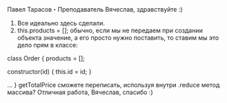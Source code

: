 Павел Тарасов・Преподаватель
Вячеслав, здравствуйте :)

1. Все идеально здесь сделали.
2. this.products = []; обычно, если мы не передаем при создании объекта значение, а его просто нужно поставить, то ставим мы это дело прям в классе:

class Order {
  products = [];

  constructor(id) {
    this.id = id;
  }

  ...
}
getTotalPrice сможете переписать, используя внутри .reduce метод массива?
Отличная работа, Вячеслав, спасибо :)
